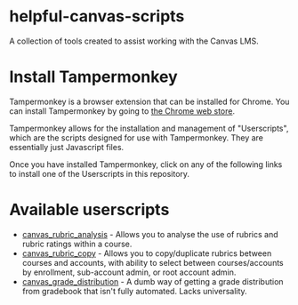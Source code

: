# helpful-canvas-scripts
A collection of tools created to assist working with the Canvas LMS. 

# Install Tampermonkey
Tampermonkey is a browser extension that can be installed for Chrome. You can install Tampermonkey by going to [the Chrome web store](https://chrome.google.com/webstore/detail/tampermonkey/dhdgffkkebhmkfjojejmpbldmpobfkfo/related).

Tampermonkey allows for the installation and management of "Userscripts", which are the scripts designed for use with Tampermonkey. They are essentially just Javascript files. 

Once you have installed Tampermonkey, click on any of the following links to install one of the Userscripts in this repository. 

# Available userscripts
* [canvas_rubric_analysis](https://github.com/mdccalex/helpful-canvas-scripts/raw/main/Tampermonkey%20Userscripts/canvas_rubric_analysis.user.js) - Allows you to analyse the use of rubrics and rubric ratings within a course. 
* [canvas_rubric_copy](https://github.com/mdccalex/helpful-canvas-scripts/raw/main/Tampermonkey%20Userscripts/canvas_rubric_copy.user.js) - Allows you to copy/duplicate rubrics between courses and accounts, with ability to select between courses/accounts by enrollment, sub-account admin, or root account admin.
* [canvas_grade_distribution](https://github.com/mdccalex/helpful-canvas-scripts/raw/main/Tampermonkey%20Userscripts/canvas_grade_distribution.user.js) - A dumb way of getting a grade distribution from gradebook that isn't fully automated. Lacks universality. 

